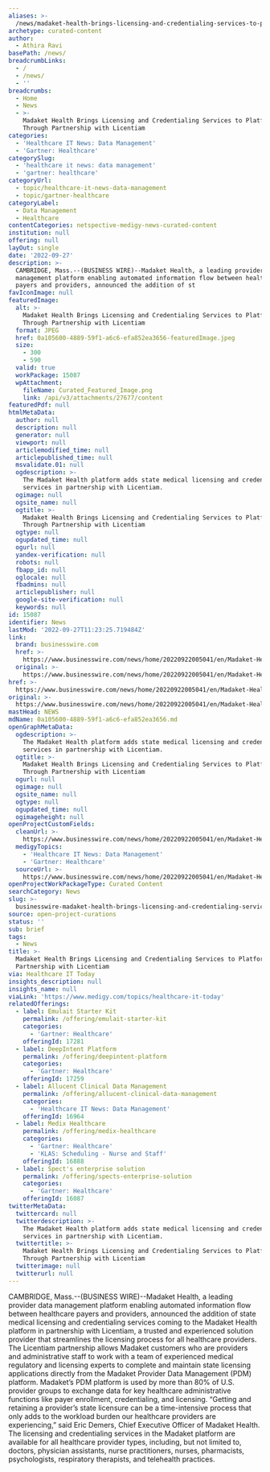 ```yaml
---
aliases: >-
  /news/madaket-health-brings-licensing-and-credentialing-services-to-platform-through-partnership-with-licentiam
archetype: curated-content
author:
  - Athira Ravi
basePath: /news/
breadcrumbLinks:
  - /
  - /news/
  - ''
breadcrumbs:
  - Home
  - News
  - >-
    Madaket Health Brings Licensing and Credentialing Services to Platform
    Through Partnership with Licentiam
categories:
  - 'Healthcare IT News: Data Management'
  - 'Gartner: Healthcare'
categorySlug:
  - 'healthcare it news: data management'
  - 'gartner: healthcare'
categoryUrl:
  - topic/healthcare-it-news-data-management
  - topic/gartner-healthcare
categoryLabel:
  - Data Management
  - Healthcare
contentCategories: netspective-medigy-news-curated-content
institution: null
offering: null
layOut: single
date: '2022-09-27'
description: >-
  CAMBRIDGE, Mass.--(BUSINESS WIRE)--Madaket Health, a leading provider data
  management platform enabling automated information flow between healthcare
  payers and providers, announced the addition of st
favIconImage: null
featuredImage:
  alt: >-
    Madaket Health Brings Licensing and Credentialing Services to Platform
    Through Partnership with Licentiam
  format: JPEG
  href: 0a105600-4889-59f1-a6c6-efa852ea3656-featuredImage.jpeg
  size:
    - 300
    - 590
  valid: true
  workPackage: 15087
  wpAttachment:
    fileName: Curated_Featured_Image.png
    link: /api/v3/attachments/27677/content
featuredPdf: null
htmlMetaData:
  author: null
  description: null
  generator: null
  viewport: null
  articlemodified_time: null
  articlepublished_time: null
  msvalidate.01: null
  ogdescription: >-
    The Madaket Health platform adds state medical licensing and credentialing
    services in partnership with Licentiam.
  ogimage: null
  ogsite_name: null
  ogtitle: >-
    Madaket Health Brings Licensing and Credentialing Services to Platform
    Through Partnership with Licentiam
  ogtype: null
  ogupdated_time: null
  ogurl: null
  yandex-verification: null
  robots: null
  fbapp_id: null
  oglocale: null
  fbadmins: null
  articlepublisher: null
  google-site-verification: null
  keywords: null
id: 15087
identifier: News
lastMod: '2022-09-27T11:23:25.719484Z'
link:
  brand: businesswire.com
  href: >-
    https://www.businesswire.com/news/home/20220922005041/en/Madaket-Health-Brings-Licensing-and-Credentialing-Services-to-Platform-Through-Partnership-with-Licentiam
  original: >-
    https://www.businesswire.com/news/home/20220922005041/en/Madaket-Health-Brings-Licensing-and-Credentialing-Services-to-Platform-Through-Partnership-with-Licentiam
href: >-
  https://www.businesswire.com/news/home/20220922005041/en/Madaket-Health-Brings-Licensing-and-Credentialing-Services-to-Platform-Through-Partnership-with-Licentiam
original: >-
  https://www.businesswire.com/news/home/20220922005041/en/Madaket-Health-Brings-Licensing-and-Credentialing-Services-to-Platform-Through-Partnership-with-Licentiam
mastHead: NEWS
mdName: 0a105600-4889-59f1-a6c6-efa852ea3656.md
openGraphMetaData:
  ogdescription: >-
    The Madaket Health platform adds state medical licensing and credentialing
    services in partnership with Licentiam.
  ogtitle: >-
    Madaket Health Brings Licensing and Credentialing Services to Platform
    Through Partnership with Licentiam
  ogurl: null
  ogimage: null
  ogsite_name: null
  ogtype: null
  ogupdated_time: null
  ogimageheight: null
openProjectCustomFields:
  cleanUrl: >-
    https://www.businesswire.com/news/home/20220922005041/en/Madaket-Health-Brings-Licensing-and-Credentialing-Services-to-Platform-Through-Partnership-with-Licentiam
  medigyTopics:
    - 'Healthcare IT News: Data Management'
    - 'Gartner: Healthcare'
  sourceUrl: >-
    https://www.businesswire.com/news/home/20220922005041/en/Madaket-Health-Brings-Licensing-and-Credentialing-Services-to-Platform-Through-Partnership-with-Licentiam
openProjectWorkPackageType: Curated Content
searchCategory: News
slug: >-
  businesswire-madaket-health-brings-licensing-and-credentialing-services-to-platform-through-partnership-with-licentiam
source: open-project-curations
status: ''
sub: brief
tags:
  - News
title: >-
  Madaket Health Brings Licensing and Credentialing Services to Platform Through
  Partnership with Licentiam
via: Healthcare IT Today
insights_description: null
insights_name: null
viaLink: 'https://www.medigy.com/topics/healthcare-it-today'
relatedOfferings:
  - label: Emulait Starter Kit
    permalink: /offering/emulait-starter-kit
    categories:
      - 'Gartner: Healthcare'
    offeringId: 17281
  - label: DeepIntent Platform
    permalink: /offering/deepintent-platform
    categories:
      - 'Gartner: Healthcare'
    offeringId: 17259
  - label: Allucent Clinical Data Management
    permalink: /offering/allucent-clinical-data-management
    categories:
      - 'Healthcare IT News: Data Management'
    offeringId: 16964
  - label: Medix Healthcare
    permalink: /offering/medix-healthcare
    categories:
      - 'Gartner: Healthcare'
      - 'KLAS: Scheduling - Nurse and Staff'
    offeringId: 16888
  - label: Spect's enterprise solution
    permalink: /offering/spects-enterprise-solution
    categories:
      - 'Gartner: Healthcare'
    offeringId: 16087
twitterMetaData:
  twittercard: null
  twitterdescription: >-
    The Madaket Health platform adds state medical licensing and credentialing
    services in partnership with Licentiam.
  twittertitle: >-
    Madaket Health Brings Licensing and Credentialing Services to Platform
    Through Partnership with Licentiam
  twitterimage: null
  twitterurl: null
---
```

<p>CAMBRIDGE, Mass.--(BUSINESS WIRE)--Madaket Health, a leading provider data management platform enabling automated information flow between healthcare payers and providers, announced the addition of state medical licensing and credentialing services coming to the Madaket Health platform in partnership with Licentiam, a trusted and experienced solution provider that streamlines the licensing process for all healthcare providers.
The Licentiam partnership allows Madaket customers who are providers and administrative staff to work with a team of experienced medical regulatory and licensing experts to complete and maintain state licensing applications directly from the Madaket Provider Data Management (PDM) platform. Madaket’s PDM platform is used by more than 80% of U.S. provider groups to exchange data for key healthcare administrative functions like payer enrollment, credentialing, and licensing. “Getting and retaining a provider’s state licensure can be a time-intensive process that only adds to the workload burden our healthcare providers are experiencing,” said Eric Demers, Chief Executive Officer of Madaket Health.
The licensing and credentialing services in the Madaket platform are available for all healthcare provider types, including, but not limited to, doctors, physician assistants, nurse practitioners, nurses, pharmacists, psychologists, respiratory therapists, and telehealth practices.</p>